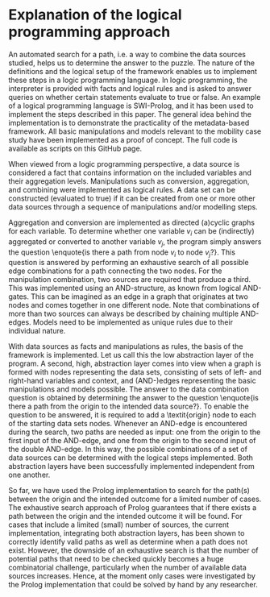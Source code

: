 # Explanation of the logical programming approach
An automated search for a path, i.e. a way to combine the data sources studied, helps us to determine the answer to the puzzle. The nature of the definitions and the logical setup of the framework enables us to implement these steps in a logic programming language. In logic programming, the interpreter is provided with facts and logical rules and is asked to answer queries on whether certain statements evaluate to true or false. An example of a logical programming language is SWI-Prolog, and it has been used to implement the steps described in this paper. The general idea behind the implementation is to demonstrate the practicality of the metadata-based framework. All basic manipulations and models relevant to the mobility case study have been implemented as a proof of concept. The full code is available as scripts on this GitHub page.

When viewed from a logic programming perspective, a data source is considered a fact that contains information on the included variables and their aggregation levels. Manipulations such as conversion, aggregation, and combining were implemented as logical rules. A data set can be constructed (evaluated to true) if it can be created from one or more other data sources through a sequence of manipulations and/or modelling steps. 

Aggregation and conversion are implemented as directed (a)cyclic graphs for each variable. To determine whether one variable $v_i$ can be (indirectly) aggregated or converted to another variable $v_j$, the program simply answers the question \enquote{is there a path from node $v_i$ to node $v_j$?}. This question is answered by performing an exhaustive search of all possible edge combinations for a path connecting the two nodes. For the manipulation combination, two sources are required that produce a third. This was implemented using an AND-structure, as known from logical AND-gates. This can be imagined as an edge in a graph that originates at two nodes and comes together in one different node.  Note that combinations of more than two sources can always be described by chaining multiple AND-edges. Models need to be implemented as unique rules due to their individual nature.

With data sources as facts and manipulations as rules, the basis of the framework is implemented. Let us call this the low abstraction layer of the program. A second, high, abstraction layer comes into view when a graph is formed with nodes representing the data sets, consisting of sets of left- and right-hand variables and context, and (AND-)edges representing the basic manipulations and models possible. The answer to the data combination question is obtained by determining the answer to the question \enquote{is there a path from the origin to the intended data source?}. To enable the question to be answered, it is required to add a \textit{origin} node to each of the starting data sets nodes. Whenever an AND-edge is encountered during the search, two paths are needed as input: one from the origin to the first input of the AND-edge, and one from the origin to the second input of the double AND-edge. In this way, the possible combinations of a set of data sources can be determined with the logical steps implemented. Both abstraction layers have been successfully implemented independent from one another. 

So far, we have used the Prolog implementation to search for the path(s) between the origin and the intended outcome for a limited number of cases. The exhaustive search approach of Prolog guarantees that if there exists a path between the origin and the intended outcome it will be found. For cases that include a limited (small) number of sources, the current implementation, integrating both abstraction layers, has been shown to correctly identify valid paths as well as determine when a path does not exist. However, the downside of an exhaustive search is that the number of potential paths that need to be checked quickly becomes a huge combinatorial challenge, particularly when the number of available data sources increases. Hence, at the moment only cases were investigated by the Prolog implementation that could be solved by hand by any researcher.
